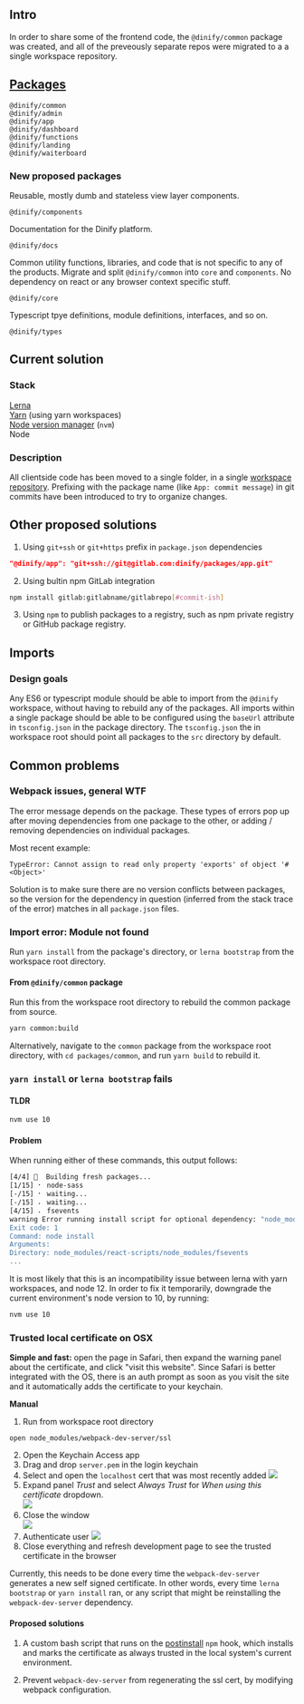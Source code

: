 ## Intro

In order to share some of the frontend code, the `@dinify/common` package was created, and all of the preveously separate repos were migrated to a a single workspace repository.

## [Packages](https://gitlab.com/dinify/workspace/tree/master/packages)

```
@dinify/common
@dinify/admin
@dinify/app
@dinify/dashboard
@dinify/functions
@dinify/landing
@dinify/waiterboard
```

### New proposed packages

Reusable, mostly dumb and stateless view layer components.

```
@dinify/components
```

Documentation for the Dinify platform.

```
@dinify/docs
```

Common utility functions, libraries, and code that is not specific to any of the products. Migrate and split `@dinify/common` into `core` and `components`. No dependency on react or any browser context specific stuff.

```
@dinify/core
```

Typescript tpye definitions, module definitions, interfaces, and so on.

```
@dinify/types
```

## Current solution

### Stack

[Lerna](https://github.com/lerna/lerna)  
[Yarn](https://yarnpkg.com/lang/en/) (using yarn workspaces)  
[Node version manager](https://github.com/nvm-sh/nvm) (`nvm`)  
Node

### Description

All clientside code has been moved to a single folder, in a single [workspace repository](https://gitlab.com/dinify/workspace). Prefixing with the package name (like `App: commit message`) in git commits have been introduced to try to organize changes.

## Other proposed solutions

1. Using `git+ssh` or `git+https` prefix in `package.json` dependencies

```json
"@dinify/app": "git+ssh://git@gitlab.com:dinify/packages/app.git"
```

2. Using bultin npm GitLab integration

```bash
npm install gitlab:gitlabname/gitlabrepo[#commit-ish]
```

3. Using `npm` to publish packages to a registry, such as npm private registry or GitHub package registry.

## Imports

### Design goals

Any ES6 or typescript module should be able to import from the `@dinify` workspace, without having to rebuild any of the packages. All imports within a single package should be able to be configured using the `baseUrl` attribute in
`tsconfig.json` in the package directory. The `tsconfig.json` the in workspace root should point all packages to the `src` directory by default.

## Common problems

### Webpack issues, general WTF

The error message depends on the package. These types of errors pop up after moving dependencies from one package to the other, or adding / removing dependencies on individual packages.

Most recent example:

```
TypeError: Cannot assign to read only property 'exports' of object '#<Object>'
```

Solution is to make sure there are no version conflicts between packages, so the version for the dependency in question (inferred from the stack trace of the error) matches in all `package.json` files.

### Import error: Module not found

Run `yarn install` from the package's directory, or `lerna bootstrap` from the workspace root directory.

#### From `@dinify/common` package

Run this from the workspace root directory to rebuild the common package from source.

```bash
yarn common:build
```

Alternatively, navigate to the `common` package from the workspace root directory, with `cd packages/common`, and run `yarn build` to rebuild it.

### `yarn install` or `lerna bootstrap` fails

#### TLDR

```bash
nvm use 10
```

#### Problem

When running either of these commands, this output follows:

```bash
[4/4] 🔨  Building fresh packages...
[1/15] ⠂ node-sass
[-/15] ⠂ waiting...
[-/15] ⠄ waiting...
[4/15] ⠄ fsevents
warning Error running install script for optional dependency: "node_modules/react-scripts/node_modules/fsevents: Command failed.
Exit code: 1
Command: node install
Arguments:
Directory: node_modules/react-scripts/node_modules/fsevents
...
```

It is most likely that this is an incompatibility issue between lerna with yarn workspaces, and node 12. In order to fix it temporarily, downgrade the current environment's node version to 10, by running:

```bash
nvm use 10
```

### Trusted local certificate on OSX

**Simple and fast:** open the page in Safari, then expand the warning panel about the certificate, and click "visit this website". Since Safari is better integrated with the OS, there is an auth prompt as soon as you visit the site and it automatically adds the certificate to your keychain.

**Manual**

1. Run from workspace root directory

```
open node_modules/webpack-dev-server/ssl
```

2. Open the Keychain Access app
3. Drag and drop `server.pem` in the login keychain
4. Select and open the `localhost` cert that was most recently added
   ![](/static/keychain-app.png)
5. Expand panel _Trust_ and select _Always Trust_ for _When using this certificate_ dropdown.  
   ![](/static/update-setting.png)
6. Close the window  
   ![](/static/close.png)
7. Authenticate user
   ![](/static/auth-prompt.png)
8. Close everything and refresh development page to see the trusted certificate in the browser

Currently, this needs to be done every time the `webpack-dev-server` generates a new self signed certificate. In other words, every time `lerna bootstrap` or `yarn install` ran, or any script that might be reinstalling the `webpack-dev-server` dependency.

#### Proposed solutions

1. A custom bash script that runs on the [postinstall](https://docs.npmjs.com/misc/scripts#examples) `npm` hook, which installs and marks the certificate as always trusted in the local system's current environment.

2. Prevent `webpack-dev-server` from regenerating the ssl cert, by modifying webpack configuration.
